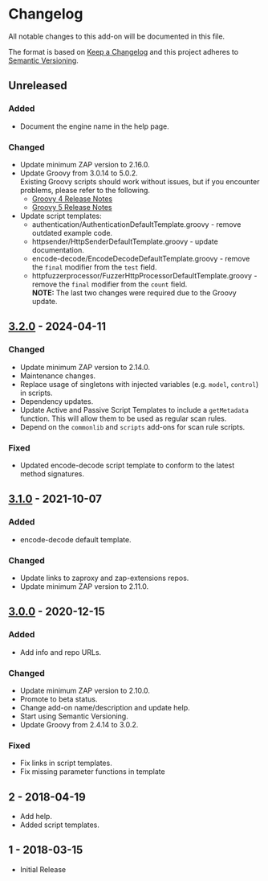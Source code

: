 # Changelog
All notable changes to this add-on will be documented in this file.

The format is based on [Keep a Changelog](https://keepachangelog.com/en/1.0.0/)
and this project adheres to [Semantic Versioning](https://semver.org/spec/v2.0.0.html).

## Unreleased
### Added
- Document the engine name in the help page.

### Changed
- Update minimum ZAP version to 2.16.0.
- Update Groovy from 3.0.14 to 5.0.2.  
  Existing Groovy scripts should work without issues, 
  but if you encounter problems, please refer to the following.
  - [Groovy 4 Release Notes](https://groovy-lang.org/releasenotes/groovy-4.0.html)
  - [Groovy 5 Release Notes](https://groovy-lang.org/releasenotes/groovy-5.0.html#Groovy5.0-breaking)
- Update script templates:
  - authentication/AuthenticationDefaultTemplate.groovy - remove outdated example code.
  - httpsender/HttpSenderDefaultTemplate.groovy - update documentation.
  - encode-decode/EncodeDecodeDefaultTemplate.groovy - remove the `final` modifier from the `test` field.
  - httpfuzzerprocessor/FuzzerHttpProcessorDefaultTemplate.groovy - remove the `final` modifier from the `count` field.  
    **NOTE:** The last two changes were required due to the Groovy update.

## [3.2.0] - 2024-04-11
### Changed
- Update minimum ZAP version to 2.14.0.
- Maintenance changes.
- Replace usage of singletons with injected variables (e.g. `model`, `control`) in scripts.
- Dependency updates.
- Update Active and Passive Script Templates to include a `getMetadata` function. This will allow them to be used as regular scan rules.
- Depend on the `commonlib` and `scripts` add-ons for scan rule scripts.

### Fixed
- Updated encode-decode script template to conform to the latest method signatures.

## [3.1.0] - 2021-10-07
### Added
- encode-decode default template.

### Changed
- Update links to zaproxy and zap-extensions repos.
- Update minimum ZAP version to 2.11.0.

## [3.0.0] - 2020-12-15
### Added
- Add info and repo URLs.

### Changed
- Update minimum ZAP version to 2.10.0.
- Promote to beta status.
- Change add-on name/description and update help.
- Start using Semantic Versioning.
- Update Groovy from 2.4.14 to 3.0.2.

### Fixed
- Fix links in script templates.
- Fix missing parameter functions in template

## 2 - 2018-04-19

- Add help.
- Added script templates.

## 1 - 2018-03-15

- Initial Release

[3.2.0]: https://github.com/zaproxy/zap-extensions/releases/groovy-v3.2.0
[3.1.0]: https://github.com/zaproxy/zap-extensions/releases/groovy-v3.1.0
[3.0.0]: https://github.com/zaproxy/zap-extensions/releases/groovy-v3.0.0
